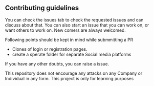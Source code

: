 ## Contributing guidelines

You can check the issues tab to check the requested issues and can discuss about that. You can also start an issue that you can work on, or want others to work on.
New comers are always welcomed. 


Following points should be kept in mind while submmitting a PR

 - Clones of login or registration pages.
 - create a sperate folder for separate Social media platforms

If you have any other doubts, you can raise a issue.


This repository does not encourage any attacks on any Company or Individual in any form. This project is only for learning purposes
